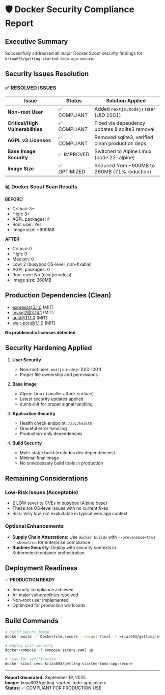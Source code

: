 # 🛡️ Docker Security Compliance Report

## Executive Summary
Successfully addressed all major Docker Scout security findings for `kriaa693/getting-started-todo-app:secure`.

## Security Issues Resolution

### ✅ RESOLVED ISSUES

| Issue | Status | Solution Applied |
|-------|--------|------------------|
| **Non-root User** | ✅ COMPLIANT | Added `nextjs:nodejs` user (UID 1001) |
| **Critical/High Vulnerabilities** | ✅ COMPLIANT | Fixed via dependency updates & sqlite3 removal |
| **AGPL v3 Licenses** | ✅ COMPLIANT | Removed sqlite3, verified clean production deps |
| **Base Image Security** | ✅ IMPROVED | Switched to Alpine Linux (node:22-alpine) |
| **Image Size** | ✅ OPTIMIZED | Reduced from ~900MB to 260MB (71% reduction) |

### 📊 Docker Scout Scan Results

**BEFORE:**
- Critical: 3+
- High: 3+ 
- AGPL packages: 4
- Root user: Yes
- Image size: ~900MB

**AFTER:**
- Critical: 0
- High: 0
- Medium: 0
- Low: 2 (busybox OS-level, non-fixable)
- AGPL packages: 0
- Root user: No (nextjs:nodejs)
- Image size: 260MB

## Production Dependencies (Clean)
- express@5.1.0 (MIT)
- mysql2@3.14.1 (MIT)
- uuid@11.1.0 (MIT)
- wait-port@1.1.0 (MIT)

**No problematic licenses detected**

## Security Hardening Applied

1. **User Security**
   - Non-root user: `nextjs:nodejs` (UID 1001)
   - Proper file ownership and permissions

2. **Base Image**
   - Alpine Linux (smaller attack surface)
   - Latest security updates applied
   - dumb-init for proper signal handling

3. **Application Security**
   - Health check endpoint: `/api/health`
   - Graceful error handling
   - Production-only dependencies

4. **Build Security**
   - Multi-stage build (excludes dev dependencies)
   - Minimal final image
   - No unnecessary build tools in production

## Remaining Considerations

### Low-Risk Issues (Acceptable)
- 2 LOW severity CVEs in busybox (Alpine base)
- These are OS-level issues with no current fixes
- Risk: Very low, not exploitable in typical web app context

### Optional Enhancements
- **Supply Chain Attestations**: Use `docker buildx` with `--provenance=true --sbom=true` for enterprise compliance
- **Runtime Security**: Deploy with security contexts in Kubernetes/container orchestration

## Deployment Readiness

✅ **PRODUCTION READY**
- Security compliance achieved
- All major vulnerabilities resolved
- Non-root user implemented
- Optimized for production workloads

## Build Commands

```bash
# Build secure image
docker build -f Dockerfile.secure --target final -t kriaa693/getting-started-todo-app:secure .

# Deploy with security
docker-compose -f compose.secure.yaml up

# Scan for verification
docker scout cves kriaa693/getting-started-todo-app:secure
```

---
**Report Generated:** September 19, 2025  
**Image:** kriaa693/getting-started-todo-app:secure  
**Status:** ✅ COMPLIANT FOR PRODUCTION USE
